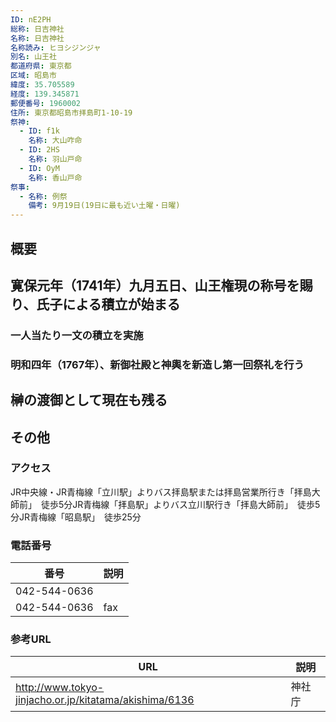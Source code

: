 ```yaml
---
ID: nE2PH
総称: 日吉神社
名称: 日吉神社
名称読み: ヒヨシジンジャ
別名: 山王社
都道府県: 東京都
区域: 昭島市
緯度: 35.705589
経度: 139.345871
郵便番号: 1960002
住所: 東京都昭島市拝島町1-10-19
祭神:
  - ID: f1k
    名称: 大山咋命
  - ID: 2HS
    名称: 羽山戸命
  - ID: OyM
    名称: 香山戸命
祭事:
  - 名称: 例祭
    備考: 9月19日(19日に最も近い土曜・日曜)
---
```


## 概要

## 寛保元年（1741年）九月五日、山王権現の称号を賜り、氏子による積立が始まる

### 一人当たり一文の積立を実施

### 明和四年（1767年）、新御社殿と神輿を新造し第一回祭礼を行う

## 榊の渡御として現在も残る

## その他

### アクセス

JR中央線・JR青梅線「立川駅」よりバス拝島駅または拝島営業所行き「拝島大師前」　徒歩5分JR青梅線「拝島駅」よりバス立川駅行き「拝島大師前」　徒歩5分JR青梅線「昭島駅」　徒歩25分

### 電話番号

| 番号         | 説明 |
| ------------ | ---- |
| 042-544-0636 |      |
| 042-544-0636 | fax  |

### 参考URL

| URL                                                    | 説明   |
| ------------------------------------------------------ | ------ |
| http://www.tokyo-jinjacho.or.jp/kitatama/akishima/6136 | 神社庁 |
